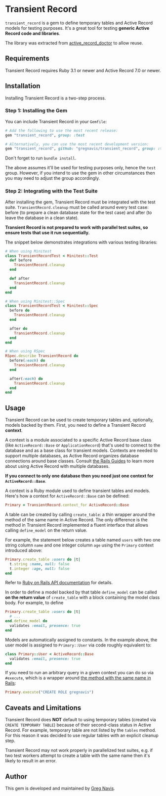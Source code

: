 # Transient Record

`transient_record` is a gem to define temporary tables and Active Record models
for testing purposes. It's a great tool for testing **generic Active Record code
and libraries**.

The library was extracted from [active_record_doctor](https://github.com/gregnavis/active_record_doctor)
to allow reuse.

## Requirements

Transient Record requires Ruby 3.1 or newer and Active Record 7.0 or newer.

## Installation

Installing Transient Record is a two-step process.

### Step 1: Installing the Gem

You can include Transient Record in your `Gemfile`:

```ruby
# Add the following to use the most recent release:
gem "transient_record", group: :test

# Alternatively, you can use the most recent development version:
gem "transient_record", github: "gregnavis/transient_record", group: :test
```

Don't forget to run `bundle install`.

The above assumes it'll be used for testing purposes only, hence the `test`
group. However, if you intend to use the gem in other circumstances then you may
need to adjust the group accordingly.

### Step 2: Integrating with the Test Suite

After installing the gem, Transient Record must be integrated with the test
suite. `TransientRecord.cleanup` must be called around every test case: before
(to prepare a clean database state for the test case) and after (to leave the
database in a clean state).

**Transient Record is not prepared to work with parallel test suites, so ensure
tests that use it run sequentially.**

The snippet below demonstrates integrations with various testing libraries:

```ruby
# When using Minitest
class TransientRecordTest < Minitest::Test
  def before
    TransientRecord.cleanup
  end

  def after
    TransientRecord.cleanup
  end
end

# When using Minitest::Spec
class TransientRecordTest < Minitest::Spec
  before do
    TransientRecord.cleanup
  end

  after do
    TransientRecord.cleanup
  end
end

# When using RSpec
RSpec.describe TransientRecord do
  before(:each) do
    TransientRecord.cleanup
  end

  after(:each) do
    TransientRecord.cleanup
  end
end
```

## Usage

Transient Record can be used to create temporary tables and, optionally, models
backed by them. First, you need to define a Transient Record **context**.

A context is a module associated to a specific Active Record base class (like
`ActiveRecord::Base` or `ApplicationRecord`) that's used to connect to the
database and as a base class for transient models. Contexts are needed to
support multiple databases, as Active Record organizes database connections
around base classes. Consult [the Rails Guides](https://guides.rubyonrails.org/active_record_multiple_databases.html#setting-up-your-application) to learn more
about using Active Record with multiple databases.

**If you connect to only one database then you need just one context for
`ActiveRecord::Base`**.

A context is a Ruby module used to define transient tables and models. Here's
how a context for `ActiveRecord::Base` can be defined:

```ruby
Primary = TransientRecord.context_for ActiveRecord::Base
```

A table can be created by calling `create_table`: a thin wrapper around the
method of the same name in Active Record. The only difference is the method
in Transient Record implemented a fluent interface that allows calling
`define_model` on the return value.

For example, the statement below creates a table named `users` with two one
string column `name` and one integer column `age` using the `Primary` context
introduced above:

```ruby
Primary.create_table :users do |t|
  t.string :name, null: false
  t.integer :age, null: false
end
```

Refer to [Ruby on Rails API documentation](https://api.rubyonrails.org/classes/ActiveRecord/ConnectionAdapters/SchemaStatements.html)
for details.

In order to define a model backed by that table `define_model` can be called
**on the return value** of `create_table` with a block containing the model
class body. For example, to define

```ruby
Primary.create_table :users do |t|
  # ...
end.define_model do
  validates :email, presence: true
end
```

Models are automatically assigned to constants. In the example above, the user
model is assigned to `Primary::User` via code roughly equivalent to:

```ruby
class Primary::User < ActiveRecord::Base
  validates :email, presence: true
end
```

If you need to run an arbitrary query in a given context you can do so via
`#execute`, which is a wrapper around [the method with the same name in Rails](https://api.rubyonrails.org/classes/ActiveRecord/ConnectionAdapters/DatabaseStatements.html#method-i-execute):

```ruby
Primary.execute("CREATE ROLE gregnavis")
```

## Caveats and Limitations

Transient Record does **NOT** default to using temporary tables (created via
`CREATE TEMPORARY TABLE`) because of their second-class status in Active Record.
For example, temporary table are not listed by the `tables` method. For this
reason it was decided to use regular tables with an explicit cleanup step.

Transient Record may not work properly in parallelized test suites, e.g. if two
test workers attempt to create a table with the same name then it's likely to
result in an error.

## Author

This gem is developed and maintained by [Greg Navis](http://www.gregnavis.com).
